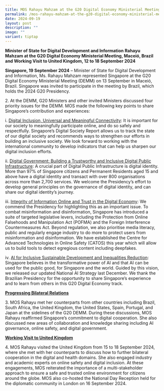 ```yaml
---
title: MOS Rahayu Mahzam at the G20 Digital Economy Ministerial Meeting
permalink: /mos-rahayu-mahzam-at-the-g20-digital-economy-ministerial-meeting/
date: 2024-09-19
layout: post
description: ""
image: ""
variant: tiptap
---
```

<p><strong>Minister of State for Digital Development and Information Rahayu Mahzam at the G20 Digital Economy Ministerial Meeting, Maceió, Brazil and Working Visit to United Kingdom, 12 to 18 September 2024</strong>
</p>
<p><strong>Singapore, 19 September 2024</strong> – Minister of State for Digital
Development and Information, Ms. Rahayu Mahzam represented Singapore at
the G20 Digital Economy Ministerial Meeting (DEMM) on 13 September in Maceió,
Brazil. Singapore was invited to participate in the meeting by Brazil,
which holds the 2024 G20 Presidency.</p>
<p>2. At the DEMM, G20 Ministers and other invited Ministers discussed four
priority issues for the DEMM. MOS made the following key points to share
Singapore’s contribution and experiences:</p>
<p>i. <u>Digital Inclusion, Universal and Meaningful Connectivity</u>: It
is important for our society to meaningfully participate online, and do
so safely and respectfully. Singapore’s Digital Society Report allows us
to track the state of our digital society and recommends ways to strengthen
our efforts in building an inclusive society. We look forward to working
with the international community to develop indicators that can help us
sharpen our digital inclusion efforts.</p>
<p>ii. <u>Digital Government: Building a Trustworthy and Inclusive Digital Public Infrastructure</u>:
A crucial part of Digital Public Infrastructure is digital identity. More
than 97% of Singapore citizens and Permanent Residents aged 15 and above
have a digital identity and transact with over 800 organisations across
more than 2,700 services. We welcome the Presidency’s effort to develop
general principles on the governance of digital identity, and can share
our digital identity’s journey.</p>
<p>iii. <u>Integrity of Information Online and Trust in the Digital Economy</u>:
We commend the Presidency for highlighting this as an important issue.
To combat misinformation and disinformation, Singapore has introduced a
suite of targeted legislative levers, including the Protection from Online
Falsehoods and Manipulation Act (POFMA) and the Foreign Interference Countermeasures
Act. Beyond regulation, we also prioritise media literacy, public and regularly
engage industry to do more to protect users from misinformation and disinformation.
We have established the Centre for Advanced Technologies in Online Safety
(CATOS) this year which will allow us to build tools to detect egregious
content including deepfakes.</p>
<p>iv. <u>AI for Inclusive Sustainable Development and Inequalities Reduction</u>:
Singapore believes in the transformative power of AI and that AI can be
used for the public good, for Singapore and the world. Guided by this vision,
we released our updated National AI Strategy last December. We thank the
Brazilian Presidency for the opportunity to share Singapore’s experience
and to learn from others in this G20 Digital Economy track.</p>
<p></p>
<p><strong><u>Progressing Bilateral Relations</u></strong>
</p>
<p>3. MOS Rahayu met her counterparts from other countries including Brazil,
South Africa, the United Kingdom, the United States, Spain, Portugal, and
Japan at the sidelines of the G20 DEMM. During these discussions, MOS Rahayu
reaffirmed Singapore’s commitment to digital cooperation. She also discussed
new areas of collaboration and knowledge sharing including AI governance,
online safety, and digital government.</p>
<p><strong><u>Working Visit to United Kingdom</u></strong>
</p>
<p>4. MOS Rahayu visited the United Kingdom from 15 to 18 September 2024,
where she met with her counterparts to discuss how to further bilateral
cooperation in the digital and health domains. She also engaged industry
and academic experts on online safety and digital inclusion. At these engagements,
MOS reiterated the importance of a multi-stakeholder approach to ensure
a safe and trusted online environment for citizens around the globe. MOS
also co-hosted the National Day Reception held for the diplomatic community
in London on 16 September 2024.</p>